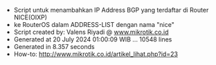 - Script untuk menambahkan IP Address BGP yang terdaftar di Router NICE(OIXP)
- ke RouterOS dalam ADDRESS-LIST dengan nama "nice"
- Script created by: Valens Riyadi @ www.mikrotik.co.id
- Generated at 20 July 2024 01:00:09 WIB ... 10548 lines
- Generated in 8.357 seconds
- How-to: http://www.mikrotik.co.id/artikel_lihat.php?id=23

